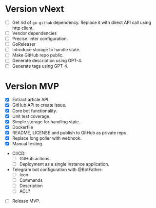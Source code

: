 # Version vNext

- [ ] Get rid of `go-github` dependency. Replace it with direct API call using http client.
- [ ] Vendor dependencies
- [ ] Precise linter configuration.
- [ ] GoReleaser
- [ ] Introduce storage to handle state.
- [ ] Make GitHub repo public.
- [ ] Generate description using GPT-4.
- [ ] Generate tags using GPT-4.

# Version MVP

- [x] Extract article API.
- [x] GitHub API to create issue.
- [x] Core bot functionality.
- [x] Unit test coverage.
- [x] Simple storage for handling state.
- [x] Dockerfile
- [x] README, LICENSE and publish to GitHub as private repo.
- [x] Replace long poller with webhook.
- [x] Manual testing.
- CI/CD:
  - [ ] GitHub actions.
  - [ ] Deployment as a single instance application.
- Telegram bot configuration with @BotFather:
  - [ ] Icon
  - [ ] Commands
  - [ ] Description
  - [ ] ACL?
- [ ] Release MVP.
